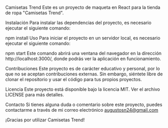 Camisetas Trend
Este es un proyecto de maqueta en React para la tienda de ropa "Camisetas Trend".

Instalación
Para instalar las dependencias del proyecto, es necesario ejecutar el siguiente comando:

npm install
Uso
Para iniciar el proyecto en un servidor local, es necesario ejecutar el siguiente comando:

npm start
Este comando abrirá una ventana del navegador en la dirección http://localhost:3000/, donde podrás ver la aplicación en funcionamiento.

Contribuciones
Este proyecto es de carácter educativo y personal, por lo que no se aceptan contribuciones externas. Sin embargo, siéntete libre de clonar el repositorio y usar el código para tus propios proyectos.

Licencia
Este proyecto está disponible bajo la licencia MIT. Ver el archivo LICENSE para más detalles.

Contacto
Si tienes alguna duda o comentario sobre este proyecto, puedes contactarme a través de mi correo electrónico augustosn24@gmail.com

¡Gracias por utilizar Camisetas Trend!